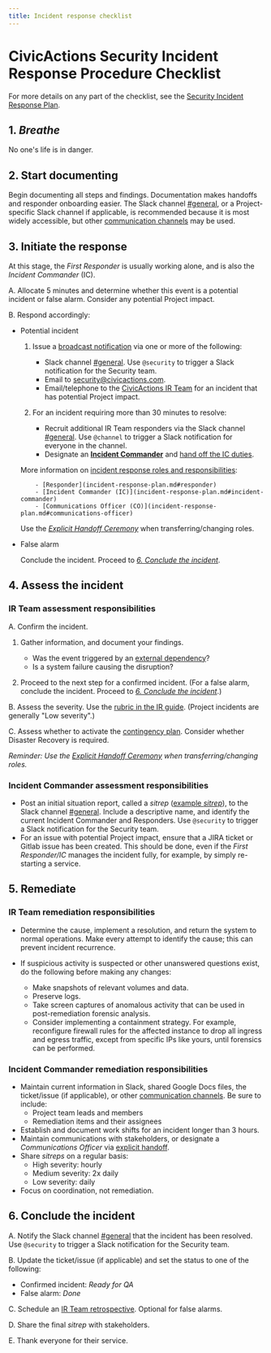 ```yaml
---
title: Incident response checklist
---
```


# CivicActions Security Incident Response Procedure Checklist

For more details on any part of the checklist, see the [Security Incident Response Plan](incident-response-plan.md).

## 1. _Breathe_

No one's life is in danger.

## 2. Start documenting

Begin documenting all steps and findings. Documentation makes handoffs and responder onboarding easier. The Slack channel [#general](https://civicactions.slack.com/messages/general/), or a Project-specific Slack channel if applicable, is recommended because it is most widely accessible, but other [communication channels](incident-response-plan.md#communication-channels) may be used.

## 3. Initiate the response

At this stage, the _First Responder_ is usually working alone, and is also the _Incident Commander_ (IC).

A. Allocate 5 minutes and determine whether this event is a potential incident or false alarm. Consider any potential Project impact.

B. Respond accordingly:

- Potential incident

    1.  Issue a [broadcast notification](incident-response-plan.md#communication-channels) via one or more of the following:

        - Slack channel [#general](https://civicactions.slack.com/messages/general/). Use `@security` to trigger a Slack notification for the Security team.
        - Email to [security@civicactions.com](mailto:security@civicactions.com).
        - Email/telephone to the [CivicActions IR Team](https://drive.google.com/open?id=1P9TePYm2Gkly8EjxCzA2EmlTjUIBypE7-CbCZrRN1EA) for an incident that has potential Project impact.

    2.  For an incident requiring more than 30 minutes to resolve:

        - Recruit additional IR Team responders via the Slack channel [#general](https://civicactions.slack.com/messages/general/). Use `@channel` to trigger a Slack notification for everyone in the channel.
        - Designate an [**Incident Commander**](incident-response-plan.md#incident-commander) and [hand off the IC duties](incident-response-plan.md#explicit-handoff-ceremony).

    More information on [incident response roles and responsibilities](incident-response-plan.md#roles-and-responsibilities):

          - [Responder](incident-response-plan.md#responder)
          - [Incident Commander (IC)](incident-response-plan.md#incident-commander)
          - [Communications Officer (CO)](incident-response-plan.md#communications-officer)

    Use the [_Explicit Handoff Ceremony_](incident-response-plan.md#explicit-handoff-ceremony) when transferring/changing roles.

- False alarm

    Conclude the incident. Proceed to [_6. Conclude the incident_](#6-conclude-the-incident).

## 4. Assess the incident

### IR Team assessment responsibilities

A. Confirm the incident.

1. Gather information, and document your findings.

    - Was the event triggered by an [external dependency](contingency-plan.md#external-dependencies)?
    - Is a system failure causing the disruption?

2. Proceed to the next step for a confirmed incident. (For a false alarm, conclude the incident. Proceed to [_6. Conclude the incident_](#6-conclude-the-incident).)

B. Assess the severity. Use the [rubric in the IR guide](incident-response-plan.md#incident-severities). (Project incidents are generally "Low severity".)

C. Assess whether to activate the [contingency plan](contingency-plan.md). Consider whether Disaster Recovery is required.

_Reminder: Use the [Explicit Handoff Ceremony](incident-response-plan.md#explicit-handoff-ceremony) when transferring/changing roles._

### Incident Commander assessment responsibilities

- Post an initial situation report, called a _sitrep_ ([example _sitrep_](incident-response-plan.md#4-assess-the-incident)), to the Slack channel [#general](https://civicactions.slack.com/messages/general/). Include a descriptive name, and identify the current Incident Commander and Responders. Use `@security` to trigger a Slack notification for the Security team.
- For an issue with potential Project impact, ensure that a JIRA ticket or Gitlab issue has been created. This should be done, even if the _First Responder/IC_ manages the incident fully, for example, by simply re-starting a service.

## 5. Remediate

### IR Team remediation responsibilities

- Determine the cause, implement a resolution, and return the system to normal operations. Make every attempt to identify the cause; this can prevent incident recurrence.

- If suspicious activity is suspected or other unanswered questions exist, do the following before making any changes:

    - Make snapshots of relevant volumes and data.
    - Preserve logs.
    - Take screen captures of anomalous activity that can be used in post-remediation forensic analysis.
    - Consider implementing a containment strategy. For example, reconfigure firewall rules for the affected instance to drop all ingress and egress traffic, except from specific IPs like yours, until forensics can be performed.

### Incident Commander remediation responsibilities

- Maintain current information in Slack, shared Google Docs files, the ticket/issue (if applicable), or other [communication channels](incident-response-plan.md#communication-channels). Be sure to include:
    - Project team leads and members
    - Remediation items and their assignees
- Establish and document work shifts for an incident longer than 3 hours.
- Maintain communications with stakeholders, or designate a _Communications Officer_ via [explicit handoff](incident-response-plan.md#explicit-handoff-ceremony).
- Share _sitreps_ on a regular basis:
    - High severity: hourly
    - Medium severity: 2x daily
    - Low severity: daily
- Focus on coordination, not remediation.

## 6. Conclude the incident

A. Notify the Slack channel [#general](https://civicactions.slack.com/messages/general/) that the incident has been resolved. Use `@security` to trigger a Slack notification for the Security team.

B. Update the ticket/issue (if applicable) and set the status to one of the following:

- Confirmed incident: _Ready for QA_
- False alarm: _Done_

C. Schedule an [IR Team retrospective](incident-response-plan.md#conducting-a-retrospective). Optional for false alarms.

D. Share the final _sitrep_ with stakeholders.

E. Thank everyone for their service.

